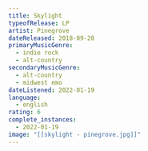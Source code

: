 ```yaml
---
title: Skylight
typeofRelease: LP
artist: Pinegrove
dateReleased: 2018-09-28
primaryMusicGenre:
  - indie rock
  - alt-country
secondaryMusicGenre:
  - alt-country
  - midwest emo
dateListened: 2022-01-19
language:
  - english
rating: 6
complete_instances:
  - 2022-01-19
image: "[[skylight - pinegrove.jpg]]"
---
```

